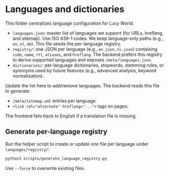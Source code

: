 # Languages and dictionaries

This folder centralizes language configuration for Lucy World.

- `languages.json`: master list of languages we support (for URLs, hreflang, and sitemap). Use ISO 639-1 codes. We keep language-only paths (e.g., `en`, `nl`, `de`). This file seeds the per-language registry.
- `registry/`: one JSON per language (e.g., `en.json`, `nl.json`) containing `code`, `name`, `rtl`, `aliases`, and `hreflang`. The backend prefers this registry to derive supported languages and exposes `/meta/languages.json`.
- `dictionaries/`: per-language dictionaries, stopwords, stemming rules, or synonyms used by future features (e.g., advanced analysis, keyword normalization).

Update the list here to add/remove languages. The backend reads this file to generate:

- `/meta/sitemap.xml` entries per language.
- `<link rel="alternate" hreflang="...">` tags on pages.

The frontend falls back to English if a translation file is missing.

## Generate per-language registry

Run the helper script to create or update one file per language under `languages/registry/`:

```bash
python3 scripts/generate_language_registry.py
```

Use `--force` to overwrite existing files.

